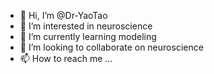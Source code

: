 - 👋 Hi, I’m @Dr-YaoTao
- 👀 I’m interested in neuroscience
- 🌱 I’m currently learning modeling
- 💞️ I’m looking to collaborate on neuroscience
- 📫 How to reach me ...

<!---
Dr-YaoTao/Dr-YaoTao is a ✨ special ✨ repository because its `README.md` (this file) appears on your GitHub profile.
You can click the Preview link to take a look at your changes.
--->

